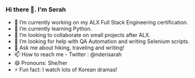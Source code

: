 ### Hi there 👋. I'm Serah

- 🔭 I’m currently working on my ALX Full Stack Engineering certification.
- 🌱 I’m currently learning Python.
- 👯 I’m looking to collaborate on small projects after ALX.
- 🤔 I’m looking for help with QA Automation and writing Selenium scripts.
- 💬 Ask me about hiking, traveling and writing!
- 📫 How to reach me -  Twitter : @nderisarah
- 😄 Pronouns: She/her
- ⚡ Fun fact: I watch lots of Korean dramas!
